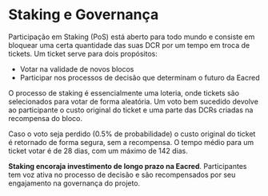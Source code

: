 # Staking e Governança

Participação em Staking (PoS) está aberto para todo mundo e consiste em bloquear uma certa quantidade das suas DCR por um tempo em troca de tickets. Um ticket serve para dois propósitos:

- Votar na validade de novos blocos
- Participar nos processos de decisão que determinam o futuro da Eacred

O processo de staking é essencialmente uma loteria, onde tickets são selecionados para votar de forma aleatória. Um voto bem sucedido devolve ao participante o custo original do ticket e uma parte das DCRs criadas na recompensa do bloco.

Caso o voto seja perdido (0.5% de probabilidade) o custo original do ticket é retornado de forma segura, sem a recompensa. O tempo médio para um ticket votar é de 28 dias, com um máximo de 142 dias.

**Staking encoraja investimento de longo prazo na Eacred**. Participantes tem voz ativa no processo de decisão e são recompensados por seu engajamento na governança do projeto.
